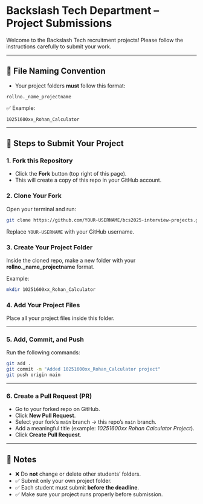 # Backslash Tech Department – Project Submissions

Welcome to the Backslash Tech recruitment projects!
Please follow the instructions carefully to submit your work.

---

## 📌 File Naming Convention

* Your project folders **must** follow this format:

```
rollno._name_projectname
```

✅ Example:

```
10251600xx_Rohan_Calculator
```

---

## 📌 Steps to Submit Your Project

### 1. **Fork this Repository**

* Click the **Fork** button (top right of this page).
* This will create a copy of this repo in your GitHub account.

### 2. **Clone Your Fork**

Open your terminal and run:

```bash
git clone https://github.com/YOUR-USERNAME/bcs2025-interview-projects.git
```

Replace `YOUR-USERNAME` with your GitHub username.

### 3. **Create Your Project Folder**

Inside the cloned repo, make a new folder with your **rollno.\_name\_projectname** format.

Example:

```bash
mkdir 10251600xx_Rohan_Calculator
```

### 4. **Add Your Project Files**

Place all your project files inside this folder.

---

### 5. **Add, Commit, and Push**

Run the following commands:

```bash
git add .
git commit -m "Added 10251600xx_Rohan_Calculator project"
git push origin main
```

---

### 6. **Create a Pull Request (PR)**

* Go to your forked repo on GitHub.
* Click **New Pull Request**.
* Select your fork’s `main` branch → this repo’s `main` branch.
* Add a meaningful title (example: *10251600xx Rohan Calculator Project*).
* Click **Create Pull Request**.

---

## 📌 Notes

* ❌ Do **not** change or delete other students’ folders.
* ✅ Submit only your own project folder.
* ✅ Each student must submit **before the deadline**.
* ✅ Make sure your project runs properly before submission.
